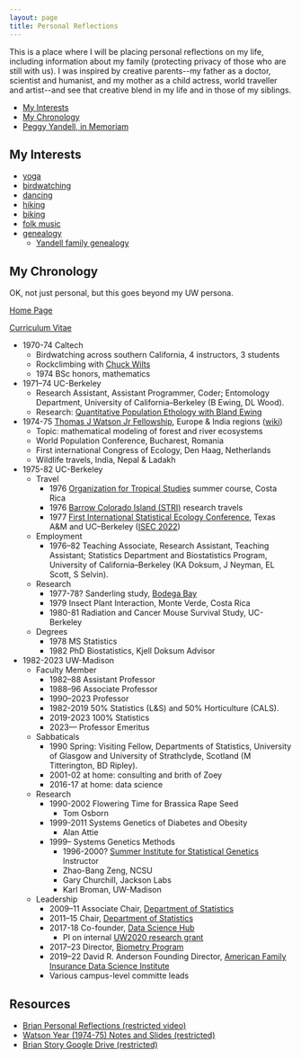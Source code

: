 ```yaml
---
layout: page
title: Personal Reflections
---
```


This is a place where I will be placing personal reflections on my
life, including information about my family (protecting privacy of those who are still with us). I was inspired by creative parents--my
father as a doctor, scientist and humanist,
and
my mother as a child actress, world traveller and
artist--and see that creative blend in my life and in those of my
siblings.


- [My Interests](#my-interests)
- [My Chronology](#my-chronology)
- [Peggy Yandell, in Memoriam](https://peggyyandell.wordpress.com/)

## My Interests

- [yoga](http://www.yogacoop.com/)
- [birdwatching](https://madisonaudubon.org/go-enjoy-birds)
- [dancing](http://sprott.physics.wisc.edu/dances.htm)
- [hiking](http://www.slackpacker.com/map_wi.html)
- [biking](http://www.ci.madison.wi.us/transp/bicycle.html)
- [folk music](https://www.stat.wisc.edu/~yandell/music.html)
- [genealogy](https://www.stat.wisc.edu/~yandell/gene.html)
  + [Yandell family genealogy](https://pages.stat.wisc.edu/~yandell/family.html)

## My Chronology

OK, not just personal, but this goes beyond my UW persona.

[Home Page](https://www.stat.wisc.edu/~yandell/)

[Curriculum Vitae](https://www.stat.wisc.edu/~yandell/vita.pdf)

* 1970-74 Caltech
    * Birdwatching across southern California, 4 instructors, 3 students
    * Rockclimbing with [Chuck Wilts](http://publications.americanalpineclub.org/articles/12199229500/Charles-Wilts-1920-1991)
    * 1974 BSc honors, mathematics
* 1971–74 UC-Berkeley
    * Research Assistant, Assistant Programmer, Coder; Entomology Department, University of California–Berkeley (B Ewing, DL Wood).
    * Research: [Quantitative Population Ethology with Bland Ewing](https://drive.google.com/drive/u/1/folders/12bimDvEoG1EnssZT_Bn2HwdrAHt74guv)
* 1974-75 [Thomas J Watson Jr Fellowship](https://watson.foundation/fellowships/tj), Europe & India regions ([wiki](https://en.wikipedia.org/wiki/Watson_Foundation))
    * Topic: mathematical modeling of forest and river ecosystems
    * World Population Conference, Bucharest, Romania
    * First international Congress of Ecology, Den Haag, Netherlands
    * Wildlife travels, India, Nepal & Ladakh
* 1975-82 UC-Berkeley
    * Travel
        * 1976 [Organization for Tropical Studies](https://tropicalstudies.org/) summer course, Costa Rica
        * 1976 [Barrow Colorado Island (STRI)](https://stri.si.edu/facility/barro-colorado) research travels
        * 1977 [First International Statistical Ecology Conference](https://www.jstor.org/stable/43461318), Texas A&M and UC–Berkeley ([ISEC 2022](http://www.seec.uct.ac.za/isec2022))
    * Employment
        * 1976–82 Teaching Associate, Research Assistant, Teaching Assistant; Statistics Department and Biostatistics Program, University of California–Berkeley (KA Doksum, J Neyman, EL Scott, S Selvin).
    * Research
        * 1977-78? Sanderling study, [Bodega Bay](https://marinescience.ucdavis.edu/bml/about)
        * 1979 Insect Plant Interaction, Monte Verde, Costa Rica
        * 1980-81 Radiation and Cancer Mouse Survival Study, UC-Berkeley 
    * Degrees
        * 1978 MS Statistics
        * 1982 PhD Biostatistics, Kjell Doksum Advisor
* 1982-2023 UW-Madison
    * Faculty Member
        * 1982–88 Assistant Professor
        * 1988–96 Associate Professor
        * 1990–2023  Professor
        * 1982-2019 50% Statistics (L&S) and 50% Horticulture (CALS).
        * 2019-2023 100% Statistics
        * 2023— Professor Emeritus 
    * Sabbaticals
        * 1990 Spring: Visiting Fellow, Departments of Statistics, University of Glasgow and University of Strathclyde, Scotland (M Titterington, BD Ripley).
        * 2001-02 at home: consulting and brith of Zoey
        * 2016-17 at home: data science
    * Research
        * 1990-2002 Flowering Time for Brassica Rape Seed
            * Tom Osborn
        * 1999-2011 Systems Genetics of Diabetes and Obesity
            * Alan Attie
        * 1999– Systems Genetics Methods
            * 1996-2000? [Summer Institute for Statistical Genetics](https://si.biostat.washington.edu/) Instructor
            * Zhao-Bang Zeng, NCSU
            * Gary Churchill, Jackson Labs
            * Karl Broman, UW-Madison
    * Leadership
        * 2009–11 Associate Chair, [Department of Statistics](https://www.stat.wisc.edu)
        * 2011–15 Chair, [Department of Statistics](https://www.stat.wisc.edu)
        * 2017-18 Co-founder, [Data Science Hub](https://datascience.wisc.edu/hub/)
            * PI on internal [UW2020 research grant](https://research.wisc.edu/funding/uw2020/round-4-projects/data-science-hub/)
        * 2017–23 Director, [Biometry Program](https://biometry.wisc.edu)
        * 2019–22 David R. Anderson Founding Director, [American Family Insurance Data Science Institute](https://datascience.wisc.edu/institute/)
        * Various campus-level committe leads
        
## Resources

- [Brian Personal Reflections (restricted video)](https://drive.google.com/file/d/1wHrSzJMmFAd4KoSgSzA7445KIEgGbcGY)
- [Watson Year (1974-75) Notes and Slides (restricted)](https://docs.google.com/document/d/1H3xS2ISieJT6decYtzpU9NLgl2bunWrH63Cgnkzn5hM)
- [Brian Story Google Drive (restricted)](https://drive.google.com/drive/folders/1cLPSYhXHzVnnkSZXGdWWjrkadhPWU5Cg)
